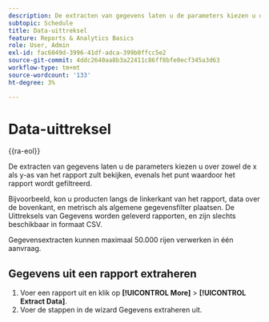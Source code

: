 ```yaml
---
description: De extracten van gegevens laten u de parameters kiezen u over zowel de x als y-as van het rapport zult bekijken, evenals het punt waardoor het rapport wordt gefiltreerd.
subtopic: Schedule
title: Data-uittreksel
feature: Reports & Analytics Basics
role: User, Admin
exl-id: fac6049d-3996-41df-adca-399b0ffcc5e2
source-git-commit: 4ddc2640aa8b3a22411c86ff8bfe0ecf345a3d63
workflow-type: tm+mt
source-wordcount: '133'
ht-degree: 3%

---
```


# Data-uittreksel

{{ra-eol}}

De extracten van gegevens laten u de parameters kiezen u over zowel de x als y-as van het rapport zult bekijken, evenals het punt waardoor het rapport wordt gefiltreerd.

Bijvoorbeeld, kon u producten langs de linkerkant van het rapport, data over de bovenkant, en metrisch als algemene gegevensfilter plaatsen. De Uittreksels van Gegevens worden geleverd rapporten, en zijn slechts beschikbaar in formaat CSV.

Gegevensextracten kunnen maximaal 50.000 rijen verwerken in één aanvraag.

## Gegevens uit een rapport extraheren

1. Voer een rapport uit en klik op **[!UICONTROL More]** > **[!UICONTROL Extract Data]**.
1. Voer de stappen in de wizard Gegevens extraheren uit.
